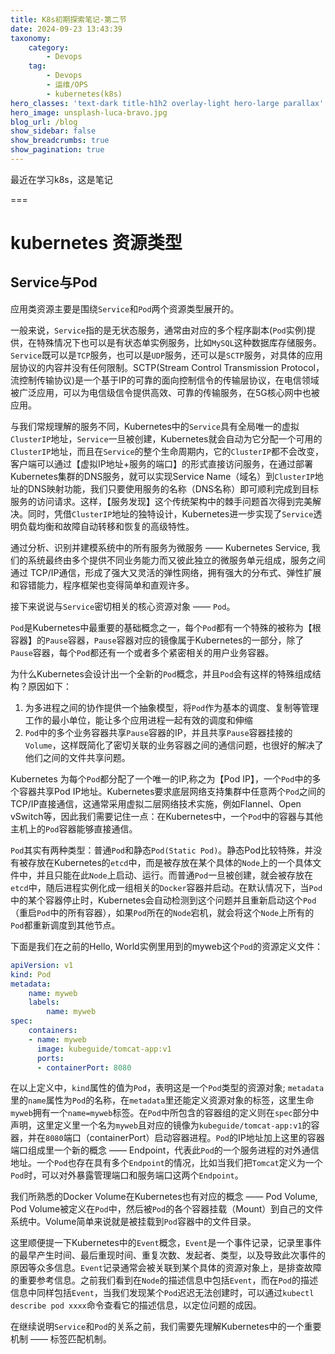 ```yaml
---
title: K8s初期探索笔记-第二节
date: 2024-09-23 13:43:39
taxonomy:
    category:
        - Devops
    tag:
        - Devops
        - 运维/OPS
        - kubernetes(k8s)
hero_classes: 'text-dark title-h1h2 overlay-light hero-large parallax'
hero_image: unsplash-luca-bravo.jpg
blog_url: /blog
show_sidebar: false
show_breadcrumbs: true
show_pagination: true
---
```


最近在学习k8s，这是笔记

===

# kubernetes 资源类型

## Service与Pod

应用类资源主要是围绕`Service`和`Pod`两个资源类型展开的。

一般来说，`Service`指的是无状态服务，通常由对应的多个程序副本(`Pod`实例)提供，在特殊情况下也可以是有状态单实例服务，比如`MySQL`这种数据库存储服务。`Service`既可以是`TCP`服务，也可以是`UDP`服务，还可以是`SCTP`服务，对具体的应用层协议的内容并没有任何限制。SCTP(Stream Control Transmission Protocol，流控制传输协议)是一个基于IP的可靠的面向控制信令的传输层协议，在电信领域被广泛应用，可以为电信级信令提供高效、可靠的传输服务，在5G核心网中也被应用。

与我们常规理解的服务不同，Kubernetes中的`Service`具有全局唯一的虚拟`ClusterIP`地址，`Service`一旦被创建，Kubernetes就会自动为它分配一个可用的`ClusterIP`地址，而且在`Service`的整个生命周期内，它的`ClusterIP`都不会改变，客户端可以通过【虚拟IP地址+服务的端口】的形式直接访问服务，在通过部署Kubernetes集群的DNS服务，就可以实现Service Name（域名）到`ClusterIP`地址的DNS映射功能，我们只要使用服务的名称（DNS名称）即可顺利完成到目标服务的访问请求。这样，【服务发现】这个传统架构中的棘手问题首次得到完美解决。同时，凭借`ClusterIP`地址的独特设计，Kubernetes进一步实现了`Service`透明负载均衡和故障自动转移和恢复的高级特性。

通过分析、识别并建模系统中的所有服务为微服务 —— Kubernetes Service, 我们的系统最终由多个提供不同业务能力而又彼此独立的微服务单元组成，服务之间通过 TCP/IP通信，形成了强大又灵活的弹性网络，拥有强大的分布式、弹性扩展和容错能力，程序框架也变得简单和直观许多。

接下来说说与`Service`密切相关的核心资源对象 —— `Pod`。

`Pod`是Kubernetes中最重要的基础概念之一，每个`Pod`都有一个特殊的被称为【根容器】的`Pause`容器，`Pause`容器对应的镜像属于Kubernetes的一部分，除了`Pause`容器，每个`Pod`都还有一个或者多个紧密相关的用户业务容器。

为什么Kubernetes会设计出一个全新的`Pod`概念，并且`Pod`会有这样的特殊组成结构？原因如下：

1.  为多进程之间的协作提供一个抽象模型，将`Pod`作为基本的调度、复制等管理工作的最小单位，能让多个应用进程一起有效的调度和伸缩
2. `Pod`中的多个业务容器共享`Pause`容器的IP，并且共享`Pause`容器挂接的`Volume`，这样既简化了密切关联的业务容器之间的通信问题，也很好的解决了他们之间的文件共享问题。

Kubernetes 为每个`Pod`都分配了一个唯一的IP,称之为【Pod IP】，一个`Pod`中的多个容器共享Pod IP地址。Kubernetes要求底层网络支持集群中任意两个`Pod`之间的TCP/IP直接通信，这通常采用虚拟二层网络技术实施，例如Flannel、Open vSwitch等，因此我们需要记住一点：在Kubernetes中，一个`Pod`中的容器与其他主机上的`Pod`容器能够直接通信。

`Pod`其实有两种类型：普通`Pod`和静态`Pod(Static Pod)`。静态Pod比较特殊，并没有被存放在Kubernetes的`etcd`中，而是被存放在某个具体的`Node`上的一个具体文件中，并且只能在此`Node`上启动、运行。而普通`Pod`一旦被创建，就会被存放在`etcd`中，随后进程实例化成一组相关的`Docker`容器并启动。在默认情况下，当`Pod`中的某个容器停止时，Kubernetes会自动检测到这个问题并且重新启动这个`Pod`（重启`Pod`中的所有容器），如果`Pod`所在的`Node`宕机，就会将这个`Node`上所有的`Pod`都重新调度到其他节点。

下面是我们在之前的Hello, World实例里用到的myweb这个`Pod`的资源定义文件：

```yaml
apiVersion: v1
kind: Pod
metadata:
    name: myweb
    labels:
        name: myweb
spec:
    containers:
    - name: myweb
      image: kubeguide/tomcat-app:v1
      ports:
      - containerPort: 8080
```

在以上定义中，`kind`属性的值为`Pod`，表明这是一个`Pod`类型的资源对象; `metadata`里的`name`属性为`Pod`的名称，在`metadata`里还能定义资源对象的标签，这里生命`myweb`拥有一个`name=myweb`标签。在`Pod`中所包含的容器组的定义则在`spec`部分中声明，这里定义里一个名为`myweb`且对应的镜像为`kubeguide/tomcat-app:v1`的容器，并在`8080`端口（containerPort）启动容器进程。`Pod`的IP地址加上这里的容器端口组成里一个新的概念 —— Endpoint，代表此`Pod`的一个服务进程的对外通信地址。一个`Pod`也存在具有多个`Endpoint`的情况，比如当我们把`Tomcat`定义为一个`Pod`时，可以对外暴露管理端口和服务端口这两个`Endpoint`。

我们所熟悉的Docker Volume在Kubernetes也有对应的概念 —— Pod Volume, Pod Volume被定义在`Pod`中，然后被`Pod`的各个容器挂载（Mount）到自己的文件系统中。Volume简单来说就是被挂载到`Pod`容器中的文件目录。

这里顺便提一下Kubernetes中的`Event`概念，`Event`是一个事件记录，记录里事件的最早产生时间、最后重现时间、重复次数、发起者、类型，以及导致此次事件的原因等众多信息。`Event`记录通常会被关联到某个具体的资源对象上，是排查故障的重要参考信息。之前我们看到在`Node`的描述信息中包括`Event`，而在`Pod`的描述信息中同样包括`Event`，当我们发现某个`Pod`迟迟无法创建时，可以通过`kubectl describe pod xxxx`命令查看它的描述信息，以定位问题的成因。

在继续说明`Service`和`Pod`的关系之前，我们需要先理解Kubernetes中的一个重要机制 —— 标签匹配机制。
